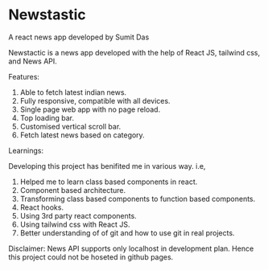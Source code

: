 # Newstastic
A react news app developed by Sumit Das

Newstactic is a news app developed with the help of React JS, tailwind css, and News API.

Features:

1. Able to fetch latest indian news.
2. Fully responsive, compatible with all devices.
3. Single page web app with no page reload.
4. Top loading bar.
5. Customised vertical scroll bar.
6. Fetch latest news based on category.



Learnings:

Developing this project has benifited me in various way. i.e,

1. Helped me to learn class based components in react.
2. Component based architecture.
3. Transforming class based components to function based components.
4. React hooks.
5. Using 3rd party react components.
6. Using tailwind css with React JS.
7. Better understanding of of git and how to use git in real projects.


Disclaimer: News API supports only localhost in development plan. Hence this project could not be hoseted in github pages.

